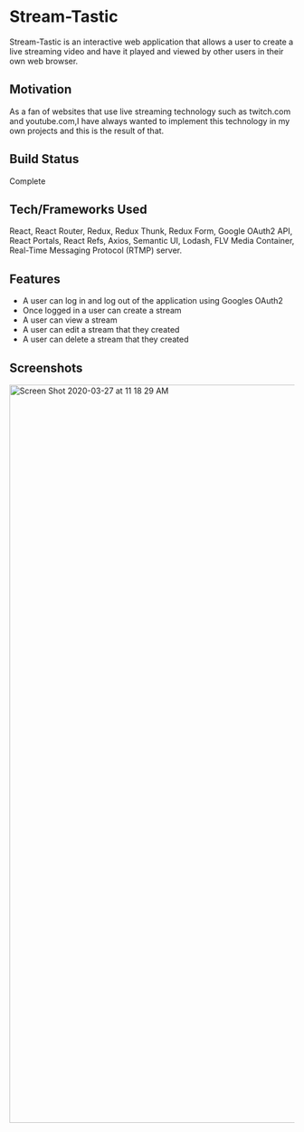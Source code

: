 # Stream-Tastic
Stream-Tastic is an interactive web application that allows a user to create a live streaming video and have it played and viewed by other users in their own web browser.
## Motivation
As a fan of websites that use live streaming technology such as twitch.com and youtube.com,I have always wanted to implement this technology in my own projects and this is the result of that.
## Build Status
Complete
## Tech/Frameworks Used
React, React Router, Redux, Redux Thunk, Redux Form, Google OAuth2 API, React Portals, React Refs, Axios, Semantic UI, Lodash, FLV Media Container, Real-Time Messaging Protocol (RTMP) server.
## Features
- A user can log in and log out of the application using Googles OAuth2
- Once logged in a user can create a stream
- A user can view a stream
- A user can edit a stream that they created
- A user can delete a stream that they created
## Screenshots
<img width="1303" alt="Screen Shot 2020-03-27 at 11 18 29 AM" src="https://user-images.githubusercontent.com/44248618/77771808-91c21680-701d-11ea-810b-a10f9596c893.png">
